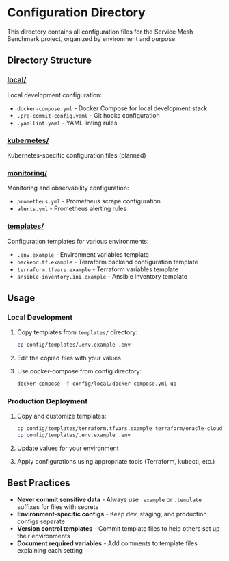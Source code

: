 # Configuration Directory

This directory contains all configuration files for the Service Mesh Benchmark project, organized by environment and purpose.

## Directory Structure

### [local/](local/)
Local development configuration:
- `docker-compose.yml` - Docker Compose for local development stack
- `.pre-commit-config.yaml` - Git hooks configuration
- `.yamllint.yaml` - YAML linting rules

### [kubernetes/](kubernetes/)
Kubernetes-specific configuration files (planned)

### [monitoring/](monitoring/)
Monitoring and observability configuration:
- `prometheus.yml` - Prometheus scrape configuration
- `alerts.yml` - Prometheus alerting rules

### [templates/](templates/)
Configuration templates for various environments:
- `.env.example` - Environment variables template
- `backend.tf.example` - Terraform backend configuration template
- `terraform.tfvars.example` - Terraform variables template
- `ansible-inventory.ini.example` - Ansible inventory template

## Usage

### Local Development
1. Copy templates from `templates/` directory:
   ```bash
   cp config/templates/.env.example .env
   ```

2. Edit the copied files with your values

3. Use docker-compose from config directory:
   ```bash
   docker-compose -f config/local/docker-compose.yml up
   ```

### Production Deployment
1. Copy and customize templates:
   ```bash
   cp config/templates/terraform.tfvars.example terraform/oracle-cloud/terraform.tfvars
   cp config/templates/.env.example .env
   ```

2. Update values for your environment

3. Apply configurations using appropriate tools (Terraform, kubectl, etc.)

## Best Practices

- **Never commit sensitive data** - Always use `.example` or `.template` suffixes for files with secrets
- **Environment-specific configs** - Keep dev, staging, and production configs separate
- **Version control templates** - Commit template files to help others set up their environments
- **Document required variables** - Add comments to template files explaining each setting
